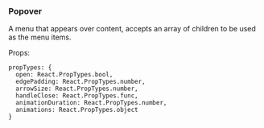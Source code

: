 ### Popover
A menu that appears over content, accepts an array of children to
be used as the menu items.


Props:
```
propTypes: {
  open: React.PropTypes.bool,
  edgePadding: React.PropTypes.number,
  arrowSize: React.PropTypes.number,
  handleClose: React.PropTypes.func,
  animationDuration: React.PropTypes.number,
  animations: React.PropTypes.object
}
```